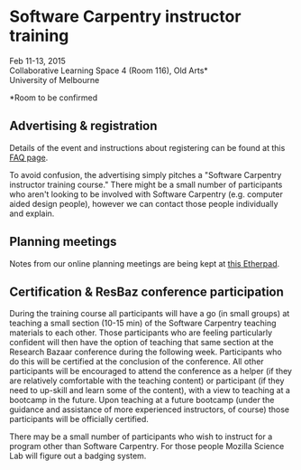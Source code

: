 # Software Carpentry instructor training

Feb 11-13, 2015  
Collaborative Learning Space 4 (Room 116), Old Arts*  
University of Melbourne

*Room to be confirmed

## Advertising & registration

Details of the event and instructions about registering can be found at this [FAQ page](http://resbaz.tumblr.com/instructor-training).  

To avoid confusion, the advertising simply pitches a "Software Carpentry instructor training course." There might be a small number of participants who aren't looking to be involved with Software Carpentry (e.g. computer aided design people), however we can contact those people individually and explain. 

## Planning meetings

Notes from our online planning meetings are being kept at [this Etherpad](https://etherpad.mozilla.org/train-the-trainer-resbaz).  

## Certification & ResBaz conference participation

During the training course all participants will have a go (in small groups) at teaching a small section (10-15 min) of the Software Carpentry teaching materials to each other. Those participants who are feeling particularly confident will then have the option of teaching that same section at the Research Bazaar conference during the following week. Participants who do this will be certified at the conclusion of the conference. All other participants will be encouraged to attend the conference as a helper (if they are relatively comfortable with the teaching content) or participant (if they need to up-skill and learn some of the content), with a view to teaching at a bootcamp in the future. Upon teaching at a future bootcamp (under the guidance and assistance of more experienced instructors, of course) those participants will be officially certified.

There may be a small number of participants who wish to instruct for a program other than Software Carpentry. For those people Mozilla Science Lab will figure out a badging system.
